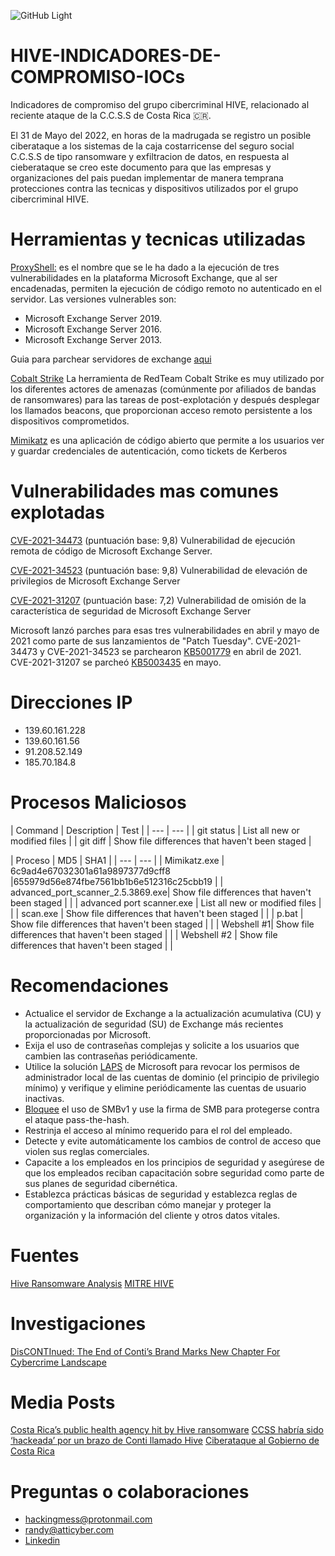![GitHub Light](https://i.ytimg.com/vi/QO96zU4cZSc/maxresdefault.jpg)


# HIVE-INDICADORES-DE-COMPROMISO-IOCs

Indicadores de compromiso del grupo cibercriminal HIVE, relacionado al reciente ataque de la C.C.S.S de Costa Rica 🇨🇷. 

El  31 de Mayo del 2022, en horas de la madrugada se registro un posible ciberataque a los sistemas de la caja costarricense del seguro social C.C.S.S de tipo ransomware y exfiltracion de datos, en respuesta al cieberataque se creo este documento para que las empresas y organizaciones del pais puedan implementar de manera temprana protecciones contra las tecnicas y dispositivos utilizados por el grupo cibercriminal HIVE.



# Herramientas y tecnicas utilizadas

[ProxyShell:](https://www.cronup.com/proxyshell-el-nuevo-rce-en-microsoft-exchange-version-latam/)  es el nombre que se le ha dado a la ejecución de tres vulnerabilidades en la plataforma Microsoft Exchange, que al ser encadenadas, permiten la ejecución de código remoto no autenticado en el servidor.
Las versiones vulnerables son:

- Microsoft Exchange Server 2019.
- Microsoft Exchange Server 2016.
- Microsoft Exchange Server 2013.

Guia para parchear servidores de exchange [aqui](https://techcommunity.microsoft.com/t5/exchange-team-blog/proxyshell-vulnerabilities-and-your-exchange-server/ba-p/2684705)

[Cobalt Strike](https://www.cobaltstrike.com/) La herramienta de RedTeam Cobalt Strike es muy utilizado por los diferentes actores de amenazas (comúnmente por afiliados de bandas de ransomwares) para las tareas de post-explotación y después desplegar los llamados beacons, que proporcionan acceso remoto persistente a los dispositivos comprometidos.

[Mimikatz](https://github.com/ParrotSec/mimikatz)  es una aplicación de código abierto que permite a los usuarios ver y guardar credenciales de autenticación, como tickets de Kerberos

# Vulnerabilidades mas comunes explotadas

[]()
[CVE-2021-34473](https://nvd.nist.gov/vuln/detail/CVE-2021-34473) (puntuación base: 9,8)
Vulnerabilidad de ejecución remota de código de Microsoft Exchange Server.

[CVE-2021-34523](https://nvd.nist.gov/vuln/detail/CVE-2021-34523) (puntuación base: 9,8)
Vulnerabilidad de elevación de privilegios de Microsoft Exchange Server

[CVE-2021-31207](https://www.cvedetails.com/cve/CVE-2021-31207/) (puntuación base: 7,2)
Vulnerabilidad de omisión de la característica de seguridad de Microsoft Exchange Server

Microsoft lanzó parches para esas tres vulnerabilidades en abril y mayo de 2021 como parte de sus lanzamientos de "Patch Tuesday". CVE-2021-34473 y CVE-2021-34523 se parchearon [KB5001779](https://support.microsoft.com/en-us/topic/description-of-the-security-update-for-microsoft-exchange-server-2019-2016-and-2013-april-13-2021-kb5001779-8e08f3b3-fc7b-466c-bbb7-5d5aa16ef064) en abril de 2021. CVE-2021-31207 se parcheó [KB5003435](https://support.microsoft.com/en-us/topic/description-of-the-security-update-for-microsoft-exchange-server-2019-2016-and-2013-may-11-2021-kb5003435-028bd051-b2f1-4310-8f35-c41c9ce5a2f1) en mayo.

# Direcciones IP

- 139.60.161.228
- 139.60.161.56
- 91.208.52.149
- 185.70.184.8


# Procesos Maliciosos

| Command | Description | Test |
| --- | --- |
| git status | List all new or modified files |
| git diff | Show file differences that haven't been staged |

| Proceso | MD5 | SHA1 |
| --- | --- |
| Mimikatz.exe | 6c9ad4e67032301a61a9897377d9cff8 |655979d56e874fbe7561bb1b6e512316c25cbb19 |
| advanced_port_scanner_2.5.3869.exe| Show file differences that haven't been staged | |
| advanced port scanner.exe | List all new or modified files | |
| scan.exe | Show file differences that haven't been staged | |
| p.bat	| Show file differences that haven't been staged | |
| Webshell #1| Show file differences that haven't been staged | |
| Webshell #2 | Show file differences that haven't been staged | |


# Recomendaciones 

* Actualice el servidor de Exchange a la actualización acumulativa (CU) y la actualización de seguridad (SU) de Exchange más recientes proporcionadas por Microsoft.
* Exija el uso de contraseñas complejas y solicite a los usuarios que cambien las contraseñas periódicamente.
* Utilice la solución [LAPS](https://www.microsoft.com/en-us/download/details.aspx?id=46899) de Microsoft para revocar los permisos de administrador local de las cuentas de dominio (el principio de privilegio mínimo) y verifique y elimine periódicamente las cuentas de usuario inactivas.
* [Bloquee](https://techcommunity.microsoft.com/t5/storage-at-microsoft/stop-using-smb1/ba-p/425858) el uso de SMBv1 y use la firma de SMB para protegerse contra el ataque pass-the-hash.
* Restrinja el acceso al mínimo requerido para el rol del empleado.
* Detecte y evite automáticamente los cambios de control de acceso que violen sus reglas comerciales.
* Capacite a los empleados en los principios de seguridad y asegúrese de que los empleados reciban capacitación sobre seguridad como parte de sus planes de seguridad cibernética.
* Establezca prácticas básicas de seguridad y establezca reglas de comportamiento que describan cómo manejar y proteger la organización y la información del cliente y otros datos vitales.

# Fuentes
[Hive Ransomware Analysis](https://www.varonis.com/blog/hive-ransomware-analysis)
[MITRE HIVE](https://attack.mitre.org/groups/G0092/)

# Investigaciones

[DisCONTInued: The End of Conti’s Brand Marks New Chapter For Cybercrime Landscape](https://www.advintel.io/post/discontinued-the-end-of-conti-s-brand-marks-new-chapter-for-cybercrime-landscape)


# Media Posts
[Costa Rica’s public health agency hit by Hive ransomware](https://www.bleepingcomputer.com/news/security/costa-rica-s-public-health-agency-hit-by-hive-ransomware/)
[CCSS habría sido ‘hackeada’ por un brazo de Conti llamado Hive](https://www.nacion.com/el-pais/salud/ccss-habria-sido-atacada-por-un-brazo-de-conti/63LQ5EQXGJF2TNIQP3A6SKTMCQ/story/)
[Ciberataque al Gobierno de Costa Rica](https://es.wikipedia.org/wiki/Ciberataque_al_Gobierno_de_Costa_Rica)


# Preguntas o colaboraciones

- [hackingmess@protonmail.com](mailto:hackingmess@protonmail.com?subject=HIVE-INDICADORES-DE-COMPROMISO-IOCs)
- [randy@atticyber.com](mailto:randy@atticyber.com?subject=HIVE-INDICADORES-DE-COMPROMISO-IOCs)
- [Linkedin](https://www.linkedin.com/in/rvarelac/)
